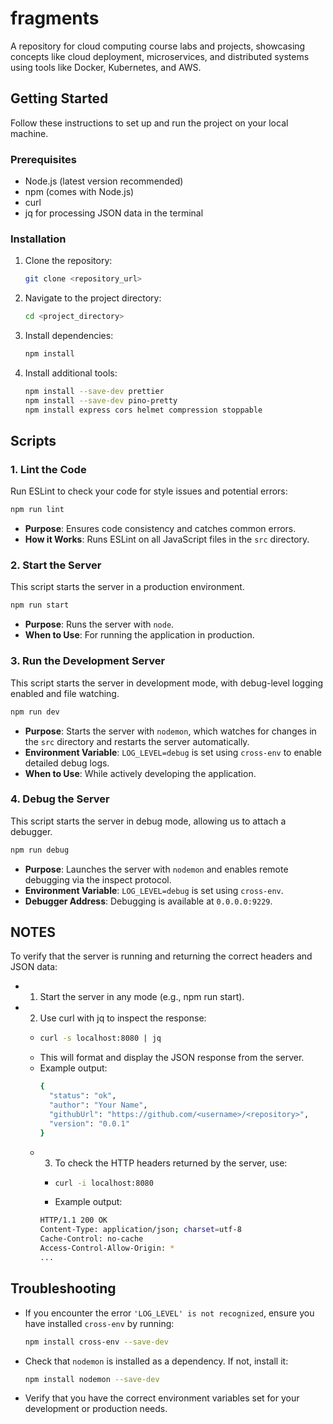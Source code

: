 # fragments

A repository for cloud computing course labs and projects, showcasing concepts like cloud deployment, microservices, and distributed systems using tools like Docker, Kubernetes, and AWS.

## Getting Started

Follow these instructions to set up and run the project on your local machine.

### Prerequisites

- Node.js (latest version recommended)
- npm (comes with Node.js)
- curl
- jq for processing JSON data in the terminal

### Installation

1. Clone the repository:
   ```bash
   git clone <repository_url>
   ```
2. Navigate to the project directory:
   ```bash
   cd <project_directory>
   ```
3. Install dependencies:
   ```bash
   npm install
   ```
4. Install additional tools:
   ```bash
   npm install --save-dev prettier
   npm install --save-dev pino-pretty
   npm install express cors helmet compression stoppable
   ```

## Scripts

### **1. Lint the Code**

Run ESLint to check your code for style issues and potential errors:

```bash
npm run lint
```

- **Purpose**: Ensures code consistency and catches common errors.
- **How it Works**: Runs ESLint on all JavaScript files in the `src` directory.

### **2. Start the Server**

This script starts the server in a production environment.

```bash
npm run start
```

- **Purpose**: Runs the server with `node`.
- **When to Use**: For running the application in production.

### **3. Run the Development Server**

This script starts the server in development mode, with debug-level logging enabled and file watching.

```bash
npm run dev
```

- **Purpose**: Starts the server with `nodemon`, which watches for changes in the `src` directory and restarts the server automatically.
- **Environment Variable**: `LOG_LEVEL=debug` is set using `cross-env` to enable detailed debug logs.
- **When to Use**: While actively developing the application.

### **4. Debug the Server**

This script starts the server in debug mode, allowing us to attach a debugger.

```bash
npm run debug
```

- **Purpose**: Launches the server with `nodemon` and enables remote debugging via the inspect protocol.
- **Environment Variable**: `LOG_LEVEL=debug` is set using `cross-env`.
- **Debugger Address**: Debugging is available at `0.0.0.0:9229`.

## NOTES

To verify that the server is running and returning the correct headers and JSON data:

- 1. Start the server in any mode (e.g., npm run start).
- 2. Use curl with jq to inspect the response:
  - ```bash
    curl -s localhost:8080 | jq
    ```
  - This will format and display the JSON response from the server.
  - Example output:
    ```bash
    {
      "status": "ok",
      "author": "Your Name",
      "githubUrl": "https://github.com/<username>/<repository>",
      "version": "0.0.1"
    }
    ```
  - 3. To check the HTTP headers returned by the server, use:
    - ```bash
      curl -i localhost:8080
      ```
    - Example output:
    ```bash
    HTTP/1.1 200 OK
    Content-Type: application/json; charset=utf-8
    Cache-Control: no-cache
    Access-Control-Allow-Origin: *
    ...
    ```

## Troubleshooting

- If you encounter the error `'LOG_LEVEL' is not recognized`, ensure you have installed `cross-env` by running:
  ```bash
  npm install cross-env --save-dev
  ```
- Check that `nodemon` is installed as a dependency. If not, install it:
  ```bash
  npm install nodemon --save-dev
  ```
- Verify that you have the correct environment variables set for your development or production needs.
